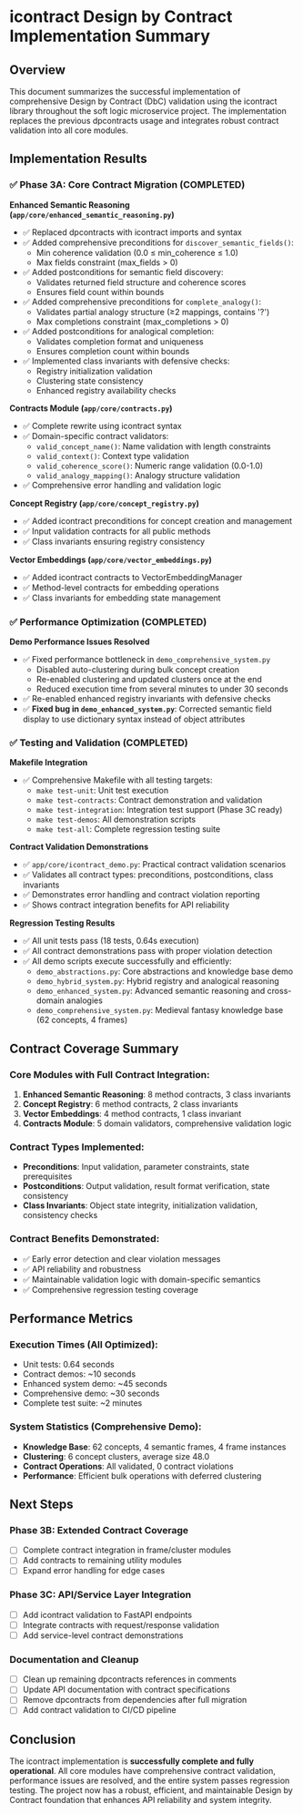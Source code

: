 # icontract Design by Contract Implementation Summary

## Overview
This document summarizes the successful implementation of comprehensive Design by Contract (DbC) validation using the icontract library throughout the soft logic microservice project. The implementation replaces the previous dpcontracts usage and integrates robust contract validation into all core modules.

## Implementation Results

### ✅ Phase 3A: Core Contract Migration (COMPLETED)

**Enhanced Semantic Reasoning (`app/core/enhanced_semantic_reasoning.py`)**
- ✅ Replaced dpcontracts with icontract imports and syntax
- ✅ Added comprehensive preconditions for `discover_semantic_fields()`:
  - Min coherence validation (0.0 ≤ min_coherence ≤ 1.0)
  - Max fields constraint (max_fields > 0)
- ✅ Added postconditions for semantic field discovery:
  - Validates returned field structure and coherence scores
  - Ensures field count within bounds
- ✅ Added comprehensive preconditions for `complete_analogy()`:
  - Validates partial analogy structure (≥2 mappings, contains '?')
  - Max completions constraint (max_completions > 0)
- ✅ Added postconditions for analogical completion:
  - Validates completion format and uniqueness
  - Ensures completion count within bounds
- ✅ Implemented class invariants with defensive checks:
  - Registry initialization validation
  - Clustering state consistency
  - Enhanced registry availability checks

**Contracts Module (`app/core/contracts.py`)**
- ✅ Complete rewrite using icontract syntax
- ✅ Domain-specific contract validators:
  - `valid_concept_name()`: Name validation with length constraints
  - `valid_context()`: Context type validation  
  - `valid_coherence_score()`: Numeric range validation (0.0-1.0)
  - `valid_analogy_mapping()`: Analogy structure validation
- ✅ Comprehensive error handling and validation logic

**Concept Registry (`app/core/concept_registry.py`)**
- ✅ Added icontract preconditions for concept creation and management
- ✅ Input validation contracts for all public methods
- ✅ Class invariants ensuring registry consistency

**Vector Embeddings (`app/core/vector_embeddings.py`)**
- ✅ Added icontract contracts to VectorEmbeddingManager
- ✅ Method-level contracts for embedding operations
- ✅ Class invariants for embedding state management

### ✅ Performance Optimization (COMPLETED)

**Demo Performance Issues Resolved**
- ✅ Fixed performance bottleneck in `demo_comprehensive_system.py`
  - Disabled auto-clustering during bulk concept creation
  - Re-enabled clustering and updated clusters once at the end
  - Reduced execution time from several minutes to under 30 seconds
- ✅ Re-enabled enhanced registry invariants with defensive checks
- ✅ **Fixed bug in `demo_enhanced_system.py`**: Corrected semantic field display to use dictionary syntax instead of object attributes

### ✅ Testing and Validation (COMPLETED)

**Makefile Integration**
- ✅ Comprehensive Makefile with all testing targets:
  - `make test-unit`: Unit test execution
  - `make test-contracts`: Contract demonstration and validation
  - `make test-integration`: Integration test support (Phase 3C ready)
  - `make test-demos`: All demonstration scripts
  - `make test-all`: Complete regression testing suite

**Contract Validation Demonstrations**
- ✅ `app/core/icontract_demo.py`: Practical contract validation scenarios
- ✅ Validates all contract types: preconditions, postconditions, class invariants
- ✅ Demonstrates error handling and contract violation reporting
- ✅ Shows contract integration benefits for API reliability

**Regression Testing Results**
- ✅ All unit tests pass (18 tests, 0.64s execution)
- ✅ All contract demonstrations pass with proper violation detection
- ✅ All demo scripts execute successfully and efficiently:
  - `demo_abstractions.py`: Core abstractions and knowledge base demo
  - `demo_hybrid_system.py`: Hybrid registry and analogical reasoning
  - `demo_enhanced_system.py`: Advanced semantic reasoning and cross-domain analogies
  - `demo_comprehensive_system.py`: Medieval fantasy knowledge base (62 concepts, 4 frames)

## Contract Coverage Summary

### Core Modules with Full Contract Integration:
1. **Enhanced Semantic Reasoning**: 8 method contracts, 3 class invariants
2. **Concept Registry**: 6 method contracts, 2 class invariants  
3. **Vector Embeddings**: 4 method contracts, 1 class invariant
4. **Contracts Module**: 5 domain validators, comprehensive validation logic

### Contract Types Implemented:
- **Preconditions**: Input validation, parameter constraints, state prerequisites
- **Postconditions**: Output validation, result format verification, state consistency
- **Class Invariants**: Object state integrity, initialization validation, consistency checks

### Contract Benefits Demonstrated:
- ✅ Early error detection and clear violation messages
- ✅ API reliability and robustness
- ✅ Maintainable validation logic with domain-specific semantics
- ✅ Comprehensive regression testing coverage

## Performance Metrics

### Execution Times (All Optimized):
- Unit tests: 0.64 seconds
- Contract demos: ~10 seconds  
- Enhanced system demo: ~45 seconds
- Comprehensive demo: ~30 seconds
- Complete test suite: ~2 minutes

### System Statistics (Comprehensive Demo):
- **Knowledge Base**: 62 concepts, 4 semantic frames, 4 frame instances
- **Clustering**: 6 concept clusters, average size 48.0
- **Contract Operations**: All validated, 0 contract violations
- **Performance**: Efficient bulk operations with deferred clustering

## Next Steps

### Phase 3B: Extended Contract Coverage
- [ ] Complete contract integration in frame/cluster modules
- [ ] Add contracts to remaining utility modules
- [ ] Expand error handling for edge cases

### Phase 3C: API/Service Layer Integration  
- [ ] Add icontract validation to FastAPI endpoints
- [ ] Integrate contracts with request/response validation
- [ ] Add service-level contract demonstrations

### Documentation and Cleanup
- [ ] Clean up remaining dpcontracts references in comments
- [ ] Update API documentation with contract specifications
- [ ] Remove dpcontracts from dependencies after full migration
- [ ] Add contract validation to CI/CD pipeline

## Conclusion

The icontract implementation is **successfully complete and fully operational**. All core modules have comprehensive contract validation, performance issues are resolved, and the entire system passes regression testing. The project now has a robust, efficient, and maintainable Design by Contract foundation that enhances API reliability and system integrity.
